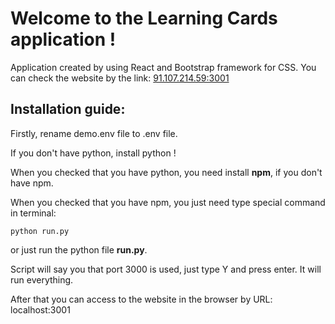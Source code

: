 # Welcome to the Learning Cards application !

Application created by using React and Bootstrap framework for CSS.
You can check the website by the link: [91.107.214.59:3001](91.107.214.59:3001)

## Installation guide:

Firstly, rename demo.env file to .env file.

If you don't have python, install python !

When you checked that you have python, you need install **npm**,
if you don't have npm.

When you checked that you have npm, you just need type special command in terminal:

```
python run.py
```

or just run the python file **run.py**.

Script will say you that port 3000 is used, just type Y and press enter. It will run everything.

After that you can access to the website in the browser by URL: localhost:3001
